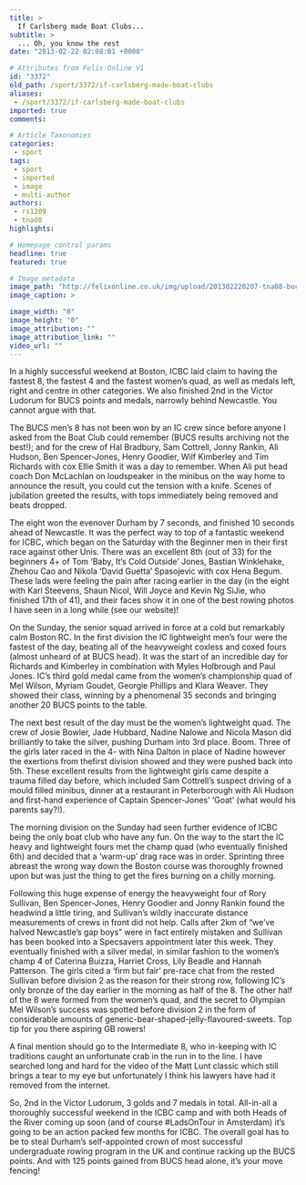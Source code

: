```yaml
---
title: >
  If Carlsberg made Boat Clubs...
subtitle: >
  ... Oh, you know the rest
date: "2013-02-22 02:08:01 +0000"

# Attributes from Felix Online V1
id: "3372"
old_path: /sport/3372/if-carlsberg-made-boat-clubs
aliases:
 - /sport/3372/if-carlsberg-made-boat-clubs
imported: true
comments:

# Article Taxonomies
categories:
 - sport
tags:
 - sport
 - imported
 - image
 - multi-author
authors:
 - rs1209
 - tna08
highlights:

# Homepage control params
headline: true
featured: true

# Image metadata
image_path: "http://felixonline.co.uk/img/upload/201302220207-tna08-bucs%208.jpg"
image_caption: >

image_width: "0"
image_height: "0"
image_attribution: ""
image_attribution_link: ""
video_url: ""
---
```


In a highly successful weekend at Boston, ICBC laid claim to having the fastest 8, the fastest 4 and the fastest women’s quad, as well as medals left, right and centre in other categories. We also finished 2nd in the Victor Ludorum for BUCS points and medals, narrowly behind Newcastle. You cannot argue with that.

The BUCS men’s 8 has not been won by an IC crew since before anyone I asked from the Boat Club could remember (BUCS results archiving not the best!); and for the crew of Hal Bradbury, Sam Cottrell, Jonny Rankin, Ali Hudson, Ben Spencer-Jones, Henry Goodier, Wilf Kimberley and Tim Richards with cox Ellie Smith it was a day to remember. When Ali put head coach Don McLachlan on loudspeaker in the minibus on the way home to announce the result, you could cut the tension with a knife. Scenes of jubilation greeted the results, with tops immediately being removed and beats dropped.

The eight won the evenover Durham by 7 seconds, and finished 10 seconds ahead of Newcastle. It was the perfect way to top of a fantastic weekend for ICBC, which began on the Saturday with the Beginner men in their first race against other Unis. There was an excellent 8th (out of 33) for the beginners 4+ of Tom ‘Baby, It’s Cold Outside’ Jones, Bastian Winklehake, Zhehou Cao and Nikola ‘David Guetta’ Spasojevic with cox Hena Begum. These lads were feeling the pain after racing earlier in the day (in the eight with Karl Steevens, Shaun Nicol, Will Joyce and Kevin Ng SiJie, who finished 17th of 41), and their faces show it in one of the best rowing photos I have seen in a long while (see our website)!

On the Sunday, the senior squad arrived in force at a cold but remarkably calm Boston RC. In the first division the IC lightweight men’s four were the fastest of the day, beating all of the heavyweight coxless and coxed fours (almost unheard of at BUCS head). It was the start of an incredible day for Richards and Kimberley in combination with Myles Holbrough and Paul Jones. IC’s third gold medal came from the women’s championship quad of Mel Wilson, Myriam Goudet, Georgie Phillips and Klara Weaver. They showed their class, winning by a phenomenal 35 seconds and bringing another 20 BUCS points to the table.

The next best result of the day must be the women’s lightweight quad. The crew of Josie Bowler, Jade Hubbard, Nadine Nalowe and Nicola Mason did brilliantly to take the silver, pushing Durham into 3rd place. Boom. Three of the girls later raced in the 4- with Nina Dalton in place of Nadine however the exertions from thefirst division showed and they were pushed back into 5th. These excellent results from the lightweight girls came despite a trauma filled day before, which included Sam Cottrell’s suspect driving of a mould filled minibus, dinner at a restaurant in Peterborough with Ali Hudson and first-hand experience of Captain Spencer-Jones’ ‘Goat’ (what would his parents say?!).

The morning division on the Sunday had seen further evidence of ICBC being the only boat club who have any fun. On the way to the start the IC heavy and lightweight fours met the champ quad (who eventually finished 6th) and decided that a ‘warm-up’ drag race was in order. Sprinting three abreast the wrong way down the Boston course was thoroughly frowned upon but was just the thing to get the fires burning on a chilly morning.

Following this huge expense of energy the heavyweight four of Rory Sullivan, Ben Spencer-Jones, Henry Goodier and Jonny Rankin found the headwind a little tiring, and Sullivan’s wildly inaccurate distance measurements of crews in front did not help. Calls after 2km of “we’ve halved Newcastle’s gap boys” were in fact entirely mistaken and Sullivan has been booked into a Specsavers appointment later this week. They eventually finished with a silver medal, in similar fashion to the women’s champ 4 of Caterina Buizza, Harriet Cross, Lily Beadle and Hannah Patterson. The girls cited a ‘firm but fair’ pre-race chat from the rested Sullivan before division 2 as the reason for their strong row, following IC’s only bronze of the day earlier in the morning as half of the 8. The other half of the 8 were formed from the women’s quad, and the secret to Olympian Mel Wilson’s success was spotted before division 2 in the form of considerable amounts of generic-bear-shaped-jelly-flavoured-sweets. Top tip for you there aspiring GB rowers!

A final mention should go to the Intermediate 8, who in-keeping with IC traditions caught an unfortunate crab in the run in to the line. I have searched long and hard for the video of the Matt Lunt classic which still brings a tear to my eye but unfortunately I think his lawyers have had it removed from the internet.

So, 2nd in the Victor Ludorum, 3 golds and 7 medals in total. All-in-all a thoroughly successful weekend in the ICBC camp and with both Heads of the River coming up soon (and of course #LadsOnTour in Amsterdam) it’s going to be an action packed few months for ICBC. The overall goal has to be to steal Durham’s self-appointed crown of most successful undergraduate rowing program in the UK and continue racking up the BUCS points. And with 125 points gained from BUCS head alone, it’s your move fencing!
